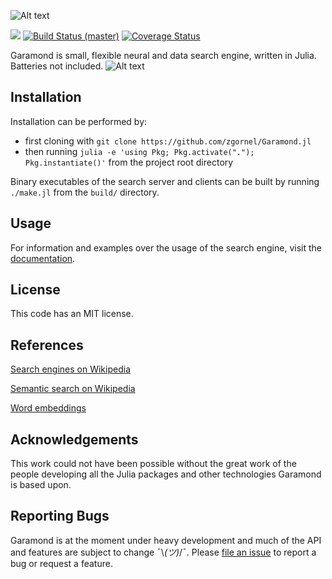 ![Alt text](https://github.com/zgornel/Garamond.jl/blob/master/docs/src/assets/logo.png)

[![](https://img.shields.io/badge/docs-dev-blue.svg)](https://zgornel.github.io/Garamond.jl/dev)
[![Build Status (master)](https://travis-ci.com/zgornel/Garamond.jl.svg?token=8HcgFtAjpxwpdXiu8Fon&branch=master)](https://travis-ci.com/zgornel/Garamond.jl)
[![Coverage Status](https://coveralls.io/repos/github/zgornel/Garamond.jl/badge.svg?branch=master)](https://coveralls.io/github/zgornel/Garamond.jl?branch=master)

Garamond is small, flexible neural and data search engine, written in Julia. Batteries not included.
![Alt text](https://github.com/zgornel/Garamond.jl/blob/master/docs/src/assets/schematic.png)

## Installation

Installation can be performed by:
 - first cloning with `git clone https://github.com/zgornel/Garamond.jl`
 - then running `julia -e 'using Pkg; Pkg.activate("."); Pkg.instantiate()'` from the project root directory

Binary executables of the search server and clients can be built by running `./make.jl` from the `build/` directory.


## Usage
For information and examples over the usage of the search engine, visit the [documentation](https://zgornel.github.io/Garamond.jl/dev).


## License
This code has an MIT license.


## References
[Search engines on Wikipedia](https://en.wikipedia.org/wiki/Web_search_engine)

[Semantic search on Wikipedia](https://en.wikipedia.org/wiki/Semantic_search)

[Word embeddings](http://www.offconvex.org/2015/12/12/word-embeddings-1/)


## Acknowledgements
This work could not have been possible without the great work of the people developing all the Julia packages and other technologies Garamond is based upon.


## Reporting Bugs
Garamond is at the moment under heavy development and much of the API and features are subject to change ¯\\_(ツ)_/¯. Please [file an issue](https://github.com/zgornel/Garamond.jl/issues/new) to report a bug or request a feature.
